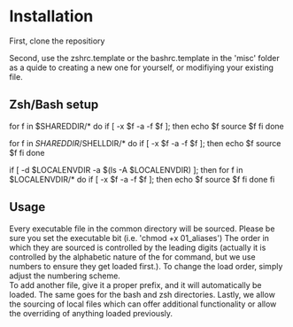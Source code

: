 Installation
============

First, clone the repositiory 

Second, use the zshrc.template or the bashrc.template in the 'misc' 
folder as a quide to creating a new one for yourself, or modifiying your existing file.

Zsh/Bash setup
---------

for f in $SHAREDDIR/*
do
	if [ -x $f -a -f $f ]; then
	echo $f
		source $f
	fi
done

for f in $SHAREDDIR/$SHELLDIR/*
do
	if [ -x $f -a -f $f ]; then
	echo $f
		source $f
	fi
done

if [ -d $LOCALENVDIR -a $(ls -A $LOCALENVDIR) ]; then
	for f in $LOCALENVDIR/*
	do
		if [ -x $f -a -f $f ]; then
		echo $f
			source $f
		fi
	done
fi

Usage
-----
Every executable file in the common directory will be sourced.
Please be sure you set the executable bit (i.e. 'chmod +x 01_aliases')
The order in which they are sourced is controlled by
the leading digits (actually it is controlled by the alphabetic nature 
of the for command,  but we use numbers to ensure they get loaded first.). 
To change the load order, simply adjust the numbering scheme.  
To add another file, give it a proper prefix, and it will 
automatically be loaded.  The same goes for the bash and zsh directories.
Lastly, we allow the sourcing of local files which can offer additional
functionality or allow the overriding of anything loaded previously.
